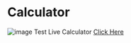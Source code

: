 # Calculator
![image](https://user-images.githubusercontent.com/79355266/208496671-0401fb17-86e5-4cde-ac2a-b32a875456af.png)
Test Live Calculator <a href="https://mrnitishroy.github.io/calculator/" target="_blank">Click Here </a>
